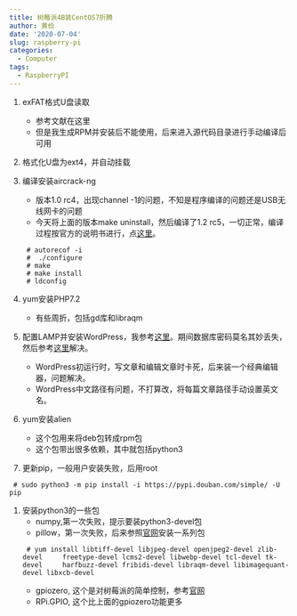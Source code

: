 ```yaml
---
title: 树莓派4B装CentOS7折腾
author: 黄俭
date: '2020-07-04'
slug: raspberry-pi
categories:
  - Computer
tags:
  - RaspberryPI
---
```


1. exFAT格式U盘读取
    - 参考文献在这里
    - 但是我生成RPM并安装后不能使用，后来进入源代码目录进行手动编译后可用

1. 格式化U盘为ext4，并自动挂载

1. 编译安装aircrack-ng
    - 版本1.0 rc4，出现channel -1的问题，不知是程序编译的问题还是USB无线网卡的问题
    - 今天将上面的版本make uninstall，然后编译了1.2 rc5，一切正常，编译过程按官方的说明书进行，点[这里](https://www.aircrack-ng.org/doku.php?id=install_aircrack)。
    ```shell
     # autorecof -i
     #  ./configure 
     # make
     # make install
     # ldconfig
    ```

1. yum安装PHP7.2
    - 有些周折，包括gd库和libraqm
    
1. 配置LAMP并安装WordPress，我参考[这里](https://blog.csdn.net/hwh1996/article/details/90666775)。期间数据库密码莫名其妙丢失，然后参考[这里](https://developer.aliyun.com/article/483579)解决。
    - WordPress初运行时，写文章和编辑文章时卡死，后来装一个经典编辑器，问题解决。
    - WordPress中文路径有问题，不打算改，将每篇文章路径手动设置英文名。

1. yum安装alien
    - 这个包用来将deb包转成rpm包
    - 这个包带出很多依赖，其中就包括python3
    
1. 更新pip，一般用户安装失败，后用root
```shell
 # sudo python3 -m pip install -i https://pypi.douban.com/simple/ -U pip
```
1. 安装python3的一些包
    - numpy,第一次失败，提示要装python3-devel包
    - pillow，第一次失败，后来参照[官网](https://pillow.readthedocs.io/en/latest/installation.html)安装一系列包
    ```shell
     # yum install libtiff-devel libjpeg-devel openjpeg2-devel zlib-devel     freetype-devel lcms2-devel libwebp-devel tcl-devel tk-devel     harfbuzz-devel fribidi-devel libraqm-devel libimagequant-devel libxcb-devel
    ```
    - gpiozero, 这个是对树莓派的简单控制，参考[官网](https://electropeak.com/learn/tutorial-raspberry-pi-gpio-programming-using-python-full-guide/)
    - RPi.GPIO, 这个比上面的gpiozero功能更多
    ```shell
    ```